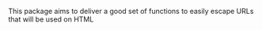 This package aims to deliver a good set of functions to easily escape URLs that will be used on HTML
